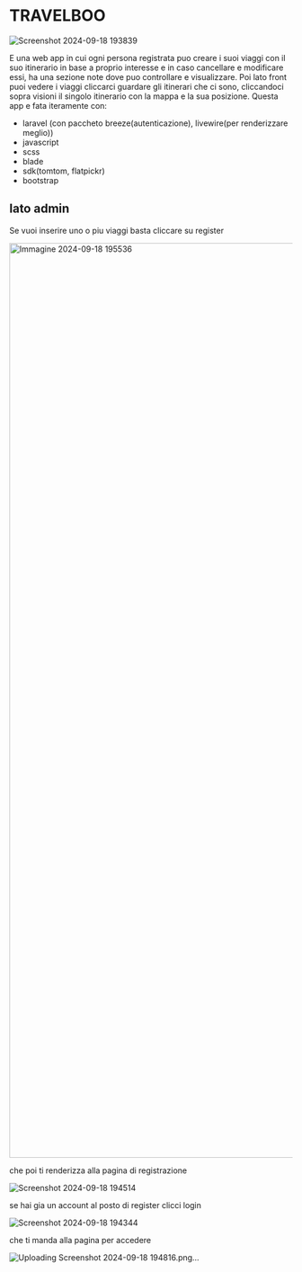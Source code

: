# TRAVELBOO

![Screenshot 2024-09-18 193839](https://github.com/user-attachments/assets/ea2dba99-582e-4a50-9549-384159760725)


E una web app in cui ogni persona registrata puo creare i suoi viaggi con il suo itinerario in base a proprio interesse e in caso cancellare e modificare essi, ha una sezione note dove puo controllare e visualizzare.
Poi lato front puoi vedere i viaggi cliccarci guardare gli itinerari che ci sono, cliccandoci sopra visioni il singolo itinerario con la mappa e la sua posizione.
Questa app e fata iteramente con:

-   laravel (con paccheto breeze(autenticazione), livewire(per renderizzare meglio))
-   javascript
-   scss
-   blade
-   sdk(tomtom, flatpickr)
-   bootstrap

## lato admin

Se vuoi inserire uno o piu viaggi basta cliccare su register

<img width="1628" alt="Immagine 2024-09-18 195536" src="https://github.com/user-attachments/assets/44faebaf-86a8-4fc3-be64-6709ad9ba11a">

che poi ti renderizza alla pagina di registrazione

![Screenshot 2024-09-18 194514](https://github.com/user-attachments/assets/1bbf328e-7c69-4177-a152-1c5d9bdcc26f)

se hai gia un account al posto di register clicci login

![Screenshot 2024-09-18 194344](https://github.com/user-attachments/assets/c13b2865-92fd-4033-8d6b-048603cb032c)

che ti manda alla pagina per accedere

![Uploading Screenshot 2024-09-18 194816.png…]()
